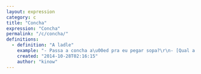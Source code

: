 ```yaml
---
layout: expression
category: c
title: "Concha"
expression: "Concha"
permalink: "/c/concha/"
definitions:
  - definition: "A ladle"
    example: "- Passa a concha a\u00ed pra eu pegar sopa?\r\n- [Qual a palavra m\u00e1gica]?"
    created: "2014-10-28T02:16:15"
    author: "kinow"
---
```

